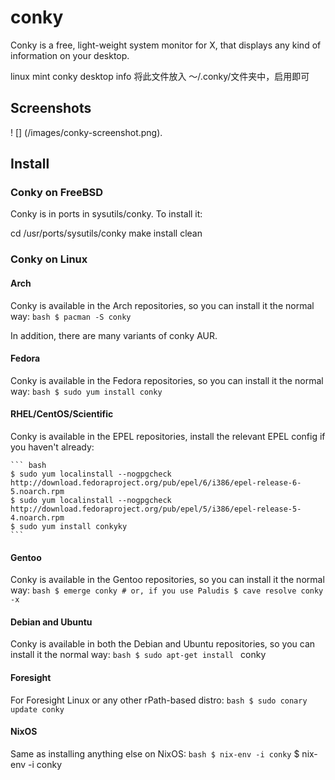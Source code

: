 # conky

Conky is a free, light-weight system monitor for X, that displays any kind of information on your desktop.

linux mint conky desktop info
将此文件放入 ～/.conky/文件夹中，启用即可

## Screenshots
! [] (/images/conky-screenshot.png).

## Install

### Conky on FreeBSD

Conky is in ports in sysutils/conky. To install it:

cd /usr/ports/sysutils/conky
make install clean
### Conky on Linux

#### Arch

Conky is available in the Arch repositories, so you can install it the normal way:
    ``` bash
    $ pacman -S conky
    ```

In addition, there are many variants of conky AUR.

#### Fedora

Conky is available in the Fedora repositories, so you can install it the normal way:
    ``` bash
    $ sudo yum install conky
    ```

#### RHEL/CentOS/Scientific

Conky is available in the EPEL repositories, install the relevant EPEL config if you haven't already:

    ``` bash
    $ sudo yum localinstall --nogpgcheck http://download.fedoraproject.org/pub/epel/6/i386/epel-release-6-5.noarch.rpm
    $ sudo yum localinstall --nogpgcheck http://download.fedoraproject.org/pub/epel/5/i386/epel-release-5-4.noarch.rpm
    $ sudo yum install conkyky
    ```

#### Gentoo

Conky is available in the Gentoo repositories, so you can install it the normal way:
    ``` bash
    $ emerge conky
    # or, if you use Paludis
    $ cave resolve conky -x
    ```

#### Debian and Ubuntu

Conky is available in both the Debian and Ubuntu repositories, so you can install it the normal way:
    ``` bash
    $ sudo apt-get install 
    ```
conky
#### Foresight

For Foresight Linux or any other rPath-based distro:
    ``` bash
    $ sudo conary update conky
    ```

#### NixOS

Same as installing anything else on NixOS:
    ``` bash
    $ nix-env -i conky
    ```
$ nix-env -i conky